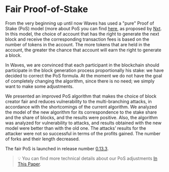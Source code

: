 # Fair Proof-of-Stake

From the very beginning up until now Waves has used a "pure" Proof of Stake (PoS) model (more about PoS you can find [here](/en/blockchain/leasing), as proposed by [Nxt](https://nxtwiki.org/wiki/Whitepaper:Nxt). In this model, the choice of account that has the right to generate the next block and receive the corresponding transaction fees is based on the number of tokens in the account. The more tokens that are held in the account, the greater the chance that account will earn the right to generate a block. 

In Waves, we are convinced that each participant in the blockchain should participate in the block generation process proportionally his stake: we have decided to correct the PoS formula.  At the moment we do not have the goal of completely changing the algorithm, since there is no need; we simply want to make some adjustments.

We presented an improved PoS algorithm that makes the choice of block creator fair and reduces vulnerability to the multi-branching attacks, in accordance with the shortcomings of the current algorithm. We analyzed the model of the new algorithm for its correspondence to the stake share and the share of blocks, and the results were positive. Also, the algorithm was analyzed for vulnerability to attacks, and results obtained with the new model were better than with the old one. The attacks’ results for the attacker were not so successful in terms of the profits gained. The number of forks and their length decreased.

The fair PoS is launched in release number [0.13.3](https://github.com/wavesplatform/Waves/releases).

> :bulb: You can find more technical details about our PoS adjustments <a href="https://forum.wavesplatform.com/uploads/default/original/2X/7/7397a4cb5fa77d659a7b7ecc9188dd0a4fe0decc.pdf">In This Paper</a>.
